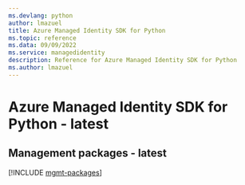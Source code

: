 ```yaml
---
ms.devlang: python
author: lmazuel
title: Azure Managed Identity SDK for Python
ms.topic: reference
ms.data: 09/09/2022
ms.service: managedidentity
description: Reference for Azure Managed Identity SDK for Python
ms.author: lmazuel
---
```

# Azure Managed Identity SDK for Python - latest

## Management packages - latest
[!INCLUDE [mgmt-packages](managed-identity-mgmt-index.md)]